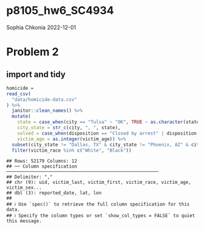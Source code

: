 p8105_hw6_SC4934
================
Sophia Chkonia
2022-12-01

# Problem 2

## import and tidy

``` r
homicide = 
read_csv(
  "data/homicide-data.csv"
) %>% 
  janitor::clean_names() %>% 
  mutate(
    state = case_when(city == "Tulsa" ~ "OK", TRUE ~ as.character(state)),
    city_state = str_c(city, ", ", state),
    solved = case_when(disposition == "Closed by arrest" | disposition == "Closed without arrest" ~                        1, disposition == "Open/No arrest" ~ 0 ),
    victim_age = as.integer(victim_age)) %>% 
  subset(city_state != "Dallas, TX" & city_state != "Phoenix, AZ" & city_state != "Kansas City, MO") %>% 
  filter(victim_race %in% c("White", "Black"))
```

    ## Rows: 52179 Columns: 12
    ## ── Column specification ────────────────────────────────────────────────────────
    ## Delimiter: ","
    ## chr (9): uid, victim_last, victim_first, victim_race, victim_age, victim_sex...
    ## dbl (3): reported_date, lat, lon
    ## 
    ## ℹ Use `spec()` to retrieve the full column specification for this data.
    ## ℹ Specify the column types or set `show_col_types = FALSE` to quiet this message.

